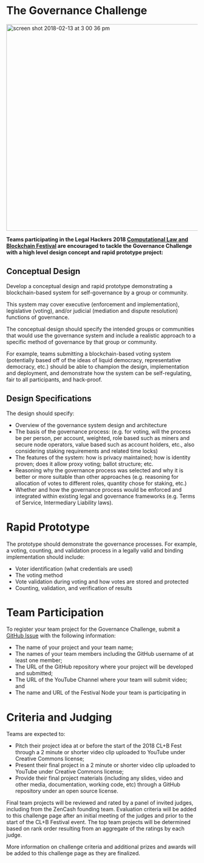 # The Governance Challenge

<img width="544" alt="screen shot 2018-02-13 at 3 00 36 pm" src="https://user-images.githubusercontent.com/2357755/36170884-bda9a61a-10ce-11e8-8bc2-1207a0dac997.png">

**Teams participating in the Legal Hackers 2018 [Computational Law and Blockchain Festival](https://legalhackers.org/clbfest2018) are encouraged to tackle the Governance Challenge with a high level design concept and rapid prototype project:**

## Conceptual Design

Develop a conceptual design and rapid prototype demonstrating a blockchain-based system for self-governance by a group or community.

This system may cover executive (enforcement and implementation), legislative (voting), and/or judicial (mediation and dispute resolution) functions of governance. 

The conceptual design should specify the intended groups or communities that would use the governance system and include a realistic approach to a specific method of governance by that group or community. 

For example, teams submitting a blockchain-based voting system (potentially based off of the ideas of liquid democracy, representative democracy, etc.) should be able to champion the design, implementation and deployment, and demonstrate how the system can be self-regulating, fair to all participants, and hack-proof. 

## Design Specifications

The design should specify:

* Overview of the governance system design and architecture
* The basis of the governance process: (e.g. for voting, will the process be per person, per account, weighted, role based such as miners and secure node operators, value based such as account holders, etc., also considering staking requirements and related time locks)
* The features of the system: how is privacy maintained; how is identity proven; does it allow proxy voting; ballot structure; etc. 
* Reasoning why the governance process was selected and why it is better or more suitable than other approaches (e.g. reasoning for allocation of votes to different roles, quantity chose for staking, etc.)
* Whether and how the governance process would be enforced and integrated within existing legal and governance frameworks (e.g. Terms of Service, Intermediary Liability laws).


# Rapid Prototype

The prototype should demonstrate the governance processes. For example, a voting, counting, and validation process in a legally valid and binding implementation should include:

 * Voter identification (what credentials are used)
 * The voting method
 * Vote validation during voting and how votes are stored and protected
 * Counting, validation, and verification of results

# Team Participation

To register your team project for the Governance Challenge, submit a [GitHub Issue](https://github.com/mitmedialab/SLIC/issues/new) with the following information: 
* The name of your project and your team name;
* The names of your team members including the GitHub username of at least one member;
* The URL of the GitHub repository where your project will be developed and submitted;
* The URL of the YouTube Channel where your team will submit video; and
* The name and URL of the Festival Node your team is participating in

# Criteria and Judging

Teams are expected to:

* Pitch their project idea at or before the start of the 2018 CL+B Fest through a 2 minute or shorter video clip uploaded to YouTube under Creative Commons license;
* Present their final project in a 2 minute or shorter video clip uploaded to YouTube under Creative Commons license;
* Provide their final project materials (including any slides, video and other media, documentation, working code, etc) through a GitHub repository under an open source license.

Final team projects will be reviewed and rated by a panel of invited judges, including from the ZenCash founding team.  Evaluation criteria will be added to this challenge page after an initial meeting of the judges and prior to the start of the CL+B Festival event.  The top team projects will be determined based on rank order resulting from an aggregate of the ratings by each judge.  

More information on challenge criteria and additional prizes and awards will be added to this challenge page as they are finalized.
